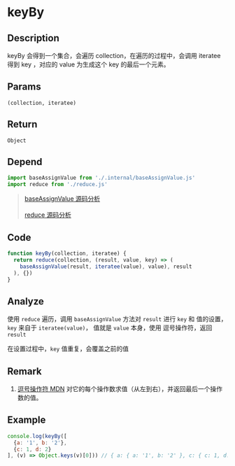 # keyBy

## Description
keyBy 会得到一个集合，会遍历 collection，在遍历的过程中，会调用 iteratee 得到 key ，对应的 value 为生成这个 key 的最后一个元素。

## Params
`(collection, iteratee)`

## Return
`Object`

## Depend
```js
import baseAssignValue from './.internal/baseAssignValue.js'
import reduce from './reduce.js'
```
> [baseAssignValue 源码分析](../internal/baseAssignValue.md)
> <br/>
> <br/>
> [reduce 源码分析](./reduce.md)

## Code
```js
function keyBy(collection, iteratee) {
  return reduce(collection, (result, value, key) => (
    baseAssignValue(result, iteratee(value), value), result
  ), {})
}
```

## Analyze
使用 `reduce` 遍历，调用 `baseAssignValue` 方法对 `result` 进行 `key` 和 值的设置， `key` 来自于 `iteratee(value)`， 值就是 `value` 本身，使用 逗号操作符，返回 `result`

在设置过程中，`key` 值重复，会覆盖之前的值

## Remark
1. [逗号操作符 MDN](https://developer.mozilla.org/zh-CN/docs/Web/JavaScript/Reference/Operators/Comma_Operator) 对它的每个操作数求值（从左到右），并返回最后一个操作数的值。

## Example
```js
console.log(keyBy([
  {a: '1', b: '2'},
  {c: 1, d: 2}
], (v) => Object.keys(v)[0])) // { a: { a: '1', b: '2' }, c: { c: 1, d: 2 } }
```
